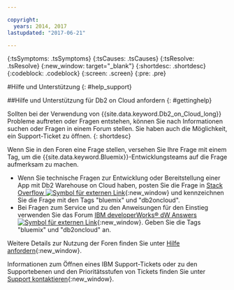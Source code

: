 ```yaml
---

copyright:
  years: 2014, 2017
lastupdated: "2017-06-21"

---
```


<!-- Attribute definitions --> 
{:tsSymptoms: .tsSymptoms} 
{:tsCauses: .tsCauses} 
{:tsResolve: .tsResolve} 
{:new_window: target="_blank"}
{:shortdesc: .shortdesc}
{:codeblock: .codeblock}
{:screen: .screen}
{:pre: .pre}

#Hilfe und Unterstützung
{: #help_support}

##Hilfe und Unterstützung für Db2 on Cloud anfordern
{: #gettinghelp}

Sollten bei der Verwendung von {{site.data.keyword.Db2_on_Cloud_long}} Probleme auftreten oder Fragen entstehen, können Sie nach Informationen suchen oder Fragen in einem Forum stellen. Sie haben auch die Möglichkeit, ein Support-Ticket zu öffnen.
{: shortdesc}

Wenn Sie in den Foren eine Frage stellen, versehen Sie Ihre Frage mit einem Tag, um die {{site.data.keyword.Bluemix}}-Entwicklungsteams auf die Frage aufmerksam zu machen.

* Wenn Sie technische Fragen zur Entwicklung oder Bereitstellung einer App mit Db2 Warehouse on Cloud haben, posten Sie die Frage in [Stack Overflow ![Symbol für externen Link](../../icons/launch-glyph.svg "Symbol für externen Link")](https://stackoverflow.com/questions/ask/advice? "Symbol für externen Link"){:new_window} und kennzeichnen Sie die Frage mit den Tags "bluemix" und "db2oncloud".
* Bei Fragen zum Service und zu den Anweisungen für den Einstieg verwenden Sie das Forum [IBM developerWorks® dW Answers ![Symbol für externen Link](../../icons/launch-glyph.svg "Symbol für externen Link")](https://developer.ibm.com/answers/questions/ask/?smartspace=bluemix "Symbol für externen Link"){:new_window}. Geben Sie die Tags "bluemix" und "db2oncloud" an.

Weitere Details zur Nutzung der Foren finden Sie unter [Hilfe anfordern](/docs/support/index.html#getting-help){:new_window}.

Informationen zum Öffnen eines IBM Support-Tickets oder zu den Supportebenen und den Prioritätsstufen von Tickets finden Sie unter [Support kontaktieren](/docs/support/index.html#contacting-support){:new_window}.



